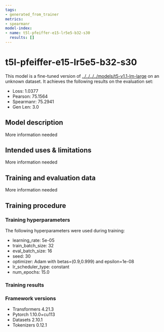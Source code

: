 ```yaml
---
tags:
- generated_from_trainer
metrics:
- spearmanr
model-index:
- name: t5l-pfeiffer-e15-lr5e5-b32-s30
  results: []
---
```


<!-- This model card has been generated automatically according to the information the Trainer had access to. You
should probably proofread and complete it, then remove this comment. -->

# t5l-pfeiffer-e15-lr5e5-b32-s30

This model is a fine-tuned version of [../../../../models/t5-v1.1-lm-large](https://huggingface.co/../../../../models/t5-v1.1-lm-large) on an unknown dataset.
It achieves the following results on the evaluation set:
- Loss: 1.0377
- Pearson: 75.1564
- Spearmanr: 75.2941
- Gen Len: 3.0

## Model description

More information needed

## Intended uses & limitations

More information needed

## Training and evaluation data

More information needed

## Training procedure

### Training hyperparameters

The following hyperparameters were used during training:
- learning_rate: 5e-05
- train_batch_size: 32
- eval_batch_size: 16
- seed: 30
- optimizer: Adam with betas=(0.9,0.999) and epsilon=1e-08
- lr_scheduler_type: constant
- num_epochs: 15.0

### Training results



### Framework versions

- Transformers 4.21.3
- Pytorch 1.10.0+cu113
- Datasets 2.10.1
- Tokenizers 0.12.1
